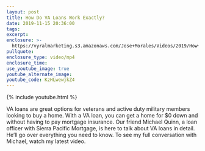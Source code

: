 ```yaml
---
layout: post
title: How Do VA Loans Work Exactly?
date: 2019-11-15 20:36:00
tags:
excerpt:
enclosure: >-
  https://vyralmarketing.s3.amazonaws.com/Jose+Morales/Videos/2019/How+Do+VA+Loans+Work+Exactly_+-+Southern+California+Real+Estate.mp4
pullquote:
enclosure_type: video/mp4
enclosure_time:
use_youtube_image: true
youtube_alternate_image:
youtube_code: KzHLwewjkZ4
---
```


{% include youtube.html %}

VA loans are great options for veterans and active duty military members looking to buy a home. With a VA loan, you can get a home for $0 down and without having to pay mortgage insurance. Our friend Michael Quinn, a loan officer with Sierra Pacific Mortgage, is here to talk about VA loans in detail. He’ll go over everything you need to know. To see my full conversation with Michael, watch my latest video.